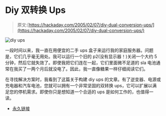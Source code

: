 # Diy 双转换 Ups

> 原文:[https://hackaday.com/2005/02/07/diy-dual-conversion-ups/](https://hackaday.com/2005/02/07/diy-dual-conversion-ups/)

![diy ups](../Images/8fb98903a608735296dcc40cb3367f3e.png)

一段时间以来，我一直在用便宜的二手 ups 盒子来运行我的家庭服务器。问题是，它们几乎毫无用处。我可以运行一个旧的 p2(没有显示器！)关闭一个大约 5 分钟，然后它就失效了。即使我把它们连在一起，它们里面微不足道的 sla 电池通常在我买了一两个月后就没电了。因此，我一直像糖果一样仔细阅读它们。

在寻找解决方案时，我看到了这篇关于构建 diy ups 的文章。有了逆变器、电源或充电器和汽车电池，您就可以拥有一个非常坚固的双转换 ups，它可以扩展以满足您的停机需求。即使你只是想知道一个合适的 ups 是如何工作的，也值得一读。

*   [永久链接](http://www.dansdata.com/diyups.htm)